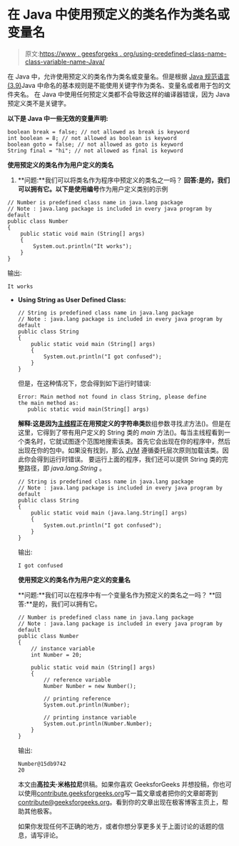 # 在 Java 中使用预定义的类名作为类名或变量名

> 原文:[https://www . geesforgeks . org/using-predefined-class-name-class-variable-name-Java/](https://www.geeksforgeeks.org/using-predefined-class-name-class-variable-name-java/)

在 Java 中，允许使用预定义的类名作为类名或变量名。但是根据 [Java 规范语言(3.9)](http://docs.oracle.com/javase/specs/jls/se8/html/jls-3.html#jls-3.9)Java 中命名的基本规则是不能使用关键字作为类名、变量名或者用于包的文件夹名。
在 Java 中使用任何预定义类都不会导致这样的编译器错误，因为 Java 预定义类不是关键字。

**以下是 Java 中一些无效的变量声明:**

```
boolean break = false; // not allowed as break is keyword
int boolean = 8; // not allowed as boolean is keyword
boolean goto = false; // not allowed as goto is keyword
String final = "hi"; // not allowed as final is keyword
```

**使用预定义的类名作为用户定义的类名**

1.  **问题:**我们可以将类名作为程序中预定义的类名之一吗？
    **回答:**是的，我们可以拥有它。以下是使用**编号**作为用户定义类别的示例

```
// Number is predefined class name in java.lang package
// Note : java.lang package is included in every java program by default
public class Number
{
    public static void main (String[] args)
    {
        System.out.println("It works");
    }
}
```

输出:

```
It works

```

*   **Using String as User Defined Class:**

    ```
    // String is predefined class name in java.lang package
    // Note : java.lang package is included in every java program by default
    public class String
    {
        public static void main (String[] args)
        {
            System.out.println("I got confused");
        }
    }
    ```

    但是，在这种情况下，您会得到如下运行时错误:

    ```
    Error: Main method not found in class String, please define 
    the main method as:
       public static void main(String[] args)

    ```

    **解释:**这是因为[主线程](https://www.geeksforgeeks.org/main-thread-java/)正在用预定义的**字符串类**数组参数寻找*主*方法()。但是在这里，它得到了带有用户定义的 String 类的 *main* 方法()。每当主线程看到一个类名时，它就试图逐个范围地搜索该类。首先它会出现在你的程序中，然后出现在你的包中。如果没有找到，那么 [JVM](https://www.geeksforgeeks.org/jvm-works-jvm-architecture/) 遵循委托层次原则加载该类。因此你会得到运行时错误。
    要运行上面的程序，我们还可以提供 String 类的完整路径，即 *java.lang.String* 。

    ```
    // String is predefined class name in java.lang package
    // Note : java.lang package is included in every java program by default
    public class String
    {
        public static void main (java.lang.String[] args)
        {
            System.out.println("I got confused");
        }
    }
    ```

    输出:

    ```
    I got confused

    ```

    **使用预定义的类名作为用户定义的变量名**

    **问题:**我们可以在程序中有一个变量名作为预定义的类名之一吗？
    **回答:**是的，我们可以拥有它。

    ```
    // Number is predefined class name in java.lang package
    // Note : java.lang package is included in every java program by default
    public class Number
    {
        // instance variable
        int Number = 20;

        public static void main (String[] args)
        {
            // reference variable
            Number Number = new Number();

            // printing reference
            System.out.println(Number);

            // printing instance variable
            System.out.println(Number.Number);
        }
    }
    ```

    输出:

    ```
    Number@15db9742
    20

    ```

    本文由**高拉夫·米格拉尼**供稿。如果你喜欢 GeeksforGeeks 并想投稿，你也可以使用[contribute.geeksforgeeks.org](http://contribute.geeksforgeeks.org)写一篇文章或者把你的文章邮寄到 contribute@geeksforgeeks.org。看到你的文章出现在极客博客主页上，帮助其他极客。

    如果你发现任何不正确的地方，或者你想分享更多关于上面讨论的话题的信息，请写评论。